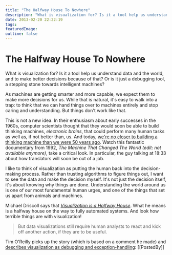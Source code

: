 ```yaml
---
title: "The Halfway House To Nowhere"
description: "What is visualization for? Is it a tool help us understand data and the world, and to make better decisions because of that? Or is it just a debugging tool, a stepping stone towards intelligent machines?"
date: 2013-02-20 22:22:19
tags: 
featuredImage: 
outline: false
---
```


# The Halfway House To Nowhere

What is visualization for? Is it a tool help us understand data and the world, and to make better decisions because of that? Or is it just a debugging tool, a stepping stone towards intelligent machines?

As machines are getting smarter and more capable, we expect them to make more decisions for us. While that is natural, it's easy to walk into a trap: to think that we can hand things over to machines entirely and stop caring and understanding. But things don't work like that.

This is not a new idea. In their enthusiasm about early successes in the 1960s, computer scientists thought that they would soon be able to build thinking machines, <em>electronic brains</em>, that could perform many human tasks as well as, if not better than, us. And today, <a href="http://blogs.discovermagazine.com/crux/2011/11/16/later-terminator-were-nowhere-near-artificial-brains/">we're no closer to building a thinking machine than we were 50 years ago</a>. Watch this fantastic documentary from 1992, <em>The Machine That Changed The World</em> _(edit: not available anymore)_, take a critical look. In particular, the guy talking at 18:33 about how translators will soon be out of a job.

I like to think of visualization as putting the human back into the decision-making process. Rather than trusting algorithms to figure things out, I want to see the data and make the decision myself. It's not just the decision itself, it's about knowing why things are done. Understanding the world around us is one of our most fundamental human urges, and one of the things that set us apart from animals and machines.

Michael Driscoll says that <em><a href="http://medriscoll.com/post/39791380287/visualization-halfway">Visualization is a Halfway House</a></em>. What he means is a halfway house on the way to fully automated systems. And look how terrible things are with visualization!

>	But data visualizations still require human analysts to react and kick off another action, if they are to be useful.

Tim O'Reilly picks up the story (which is based on a comment he made) and <a href="https://plus.google.com/+TimOReilly/posts/9SjTD1rCuVy">describes visualization as debugging and exception-handling</a>:
[[PostedBy]]

